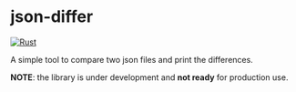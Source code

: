 # json-differ

[![Rust](https://github.com/includeamin/json-differ/actions/workflows/rust.yml/badge.svg)](https://github.com/includeamin/json-differ/actions/workflows/rust.yml)

A simple tool to compare two json files and print the differences.

**NOTE**: the library is under development and **not ready** for production use.
